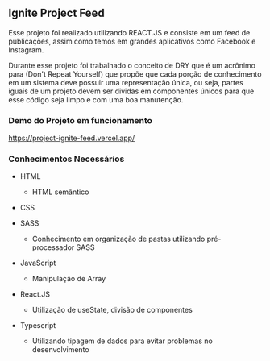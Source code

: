 ## Ignite Project Feed
Esse projeto foi realizado utilizando REACT.JS e consiste em um feed de publicações, assim como temos em grandes aplicativos como Facebook e Instagram.

Durante esse projeto foi trabalhado o conceito de DRY que é um acrônimo para (Don't Repeat Yourself) que propõe que cada porção de conhecimento em um sistema deve possuir uma representação única, ou seja, partes iguais de um projeto devem ser dividas em componentes únicos para que esse código seja limpo e com uma boa manutenção.

### Demo do Projeto em funcionamento
https://project-ignite-feed.vercel.app/


### Conhecimentos Necessários
* HTML
    * HTML semântico

* CSS

* SASS
    * Conhecimento em organização de pastas utilizando pré-processador SASS

* JavaScript
    * Manipulação de Array 

* React.JS
    * Utilização de useState, divisão de componentes

* Typescript
    * Utilizando tipagem de dados para evitar problemas no desenvolvimento
